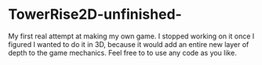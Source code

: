 # TowerRise2D-unfinished-
My first real attempt at making my own game. I stopped working on it once I figured I wanted to do it in 3D, because it would add an entire new layer of depth to the game mechanics. Feel free to to use any code as you like.
